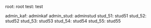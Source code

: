 root: root
test: test

admin_kaf: adminkaf
admin_stud: adminstud
stud_51:   stud51
stud_52:   stud52
stud_53:   stud53
stud_54:   stud54
stud_55:   stud55